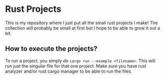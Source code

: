# Rust Projects
This is my repository where I just put all the small rust projects I make! The collection will probably be small at first but I hope to be able to grow it out a bit.

## How to execute the projects?
To run a project, you simply do `cargo run --example <filename>`. This will run just the singular file for that one project.  Make sure you have rust analyzer and/or rust cargo manager to be able to run the files.

